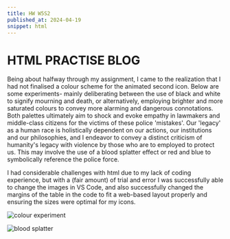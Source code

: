 ```yaml
---
title: HW W5S2
published_at: 2024-04-19
snippet: html
---
```


# HTML PRACTISE BLOG

Being about halfway through my assignment, I came to the realization that I had not finalised a colour scheme for the animated second icon. Below are some experiments- mainly deliberating between the use of black and white to signify mourning and death, or alternatively, employing brighter and more saturated colours to convey more alarming and dangerous connotations. Both palettes ultimately aim to shock and evoke empathy in lawmakers and middle-class citizens for the victims of these police 'mistakes'. Our 'legacy' as a human race is holistically dependent on our actions, our institutions and our philosophies, and I endeavor to convey a distinct criticism of humanity's legacy with violence by those who are to employed to protect us. This may involve the use of a blood splatter effect or red and blue to symbolically reference the police force.

I had considerable challenges with html due to my lack of coding experience, but with a (fair amount) of trial and error I was successfully able to change the images in VS Code, and also successfully changed the margins of the table in the code to fit a web-based layout properly and ensuring the sizes were optimal for my icons.

![colour experiment](/w5/cig2.png)

![blood splatter](/w6/blood.png)